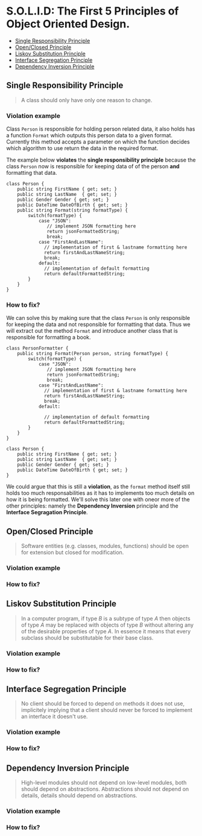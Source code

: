 # S.O.L.I.D: The First 5 Principles of Object Oriented Design.
 - [Single Responsibility Principle](#single-responsibility-principle)
 - [Open/Closed Principle](#openclosed-principle)
 - [Liskov Substitution Principle](#liskov-substitution-principle)
 - [Interface Segregation Principle](#interface-segragation-principle)
 - [Dependency Inversion Principle](#dependency-inversion-principle)

## Single Responsibility Principle
> A class should only have only one reason to change.

### Violation example
Class `Person` is responsible for holding person related data, it also holds has a function `Format` which outputs this person data to a given format. Currently this method accepts a parameter on which the function decides which algorithm to use return the data in the required format. 

The example below **violates** the **single responsibility principle** because the class `Person` now is responsible for keeping data of of the person **and** formatting that data. 
```
class Person {
    public string FirstName { get; set; }
    public string LastName  { get; set; }
    public Gender Gender { get; set; }
    public DateTime DateOfBirth { get; set; }
    public string Format(string formatType) {
        switch(formatType) {
            case "JSON":
               // implement JSON formatting here
               return jsonFormattedString;
               break;
            case "FirstAndLastName":
              // implementation of first & lastname formatting here
              return firstAndLastNameString;
              break;
            default:
              // implementation of default formatting
              return defaultFormattedString;
        }
    }
}
```
### How to fix?
We can solve this by making sure that the class `Person` is only responsible for keeping the data and not responsible for formatting that data. Thus we will extract out the method `Format` and introduce another class that is responsible for formatting a book.

```
class PersonFormatter {
    public string Format(Person person, string formatType) {
        switch(formatType) {
            case "JSON":
               // implement JSON formatting here
               return jsonFormattedString;
               break;
            case "FirstAndLastName":
              // implementation of first & lastname formatting here
              return firstAndLastNameString;
              break;
            default:
            
              // implementation of default formatting
              return defaultFormattedString;
        }
    }
}
```
```
class Person {
    public string FirstName { get; set; }
    public string LastName  { get; set; }
    public Gender Gender { get; set; }
    public DateTime DateOfBirth { get; set; }
}
```

We could argue that this is still a **violation**, as the `format` method itself still holds too much responsabilities as it has to implements too much details on how it is being formatted. We'll solve this later one with oneor more of the other principles: namely the **Dependency Inversion** principle and the **Interface Segragation Principle**.

## Open/Closed Principle
> Software entities (e.g. classes, modules, functions) should be open for extension but closed for modification.

### Violation example
### How to fix?

## Liskov Substitution Principle
> In a computer program, if type *B* is a subtype of type *A* then objects of type *A* may be replaced with objects of type *B* without altering any of the desirable properties of type *A*. In essence it means that every subclass should be substitutable for their base class. 

### Violation example
### How to fix?

## Interface Segregation Principle
> No client should be forced to depend on methods it does not use, implicitely implying that a client should never be forced to implement an interface it doesn't use.

### Violation example
### How to fix?

## Dependency Inversion Principle
> High-level modules should not depend on low-level modules, both should depend on abstractions. Abstractions should not depend on details, details should depend on abstractions.

### Violation example
### How to fix?